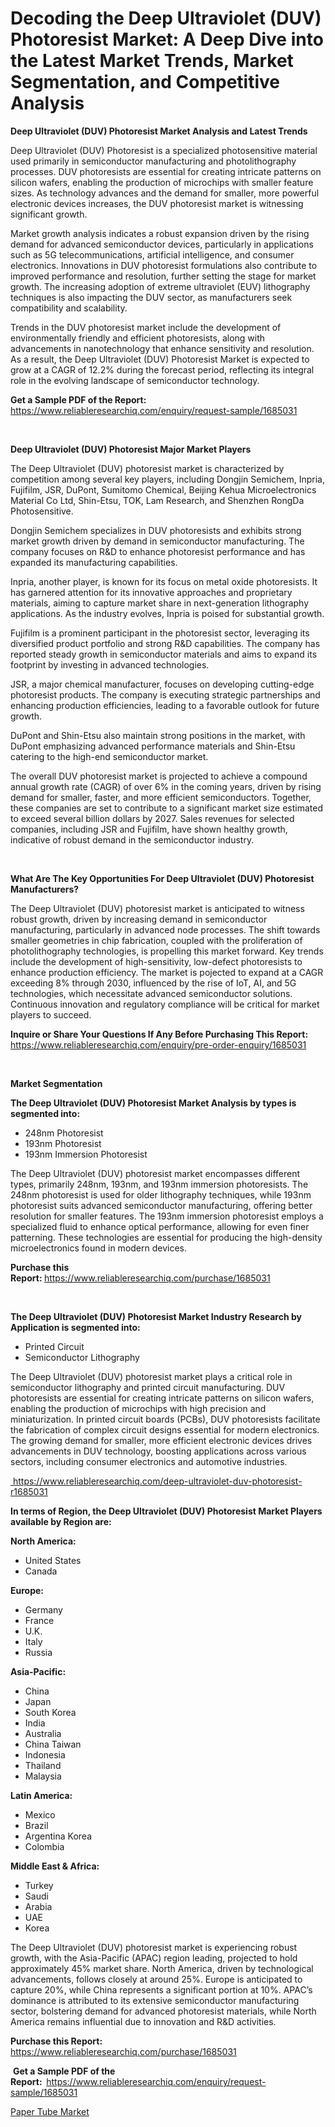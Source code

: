 <p><h1>Decoding the Deep Ultraviolet (DUV) Photoresist Market: A Deep Dive into the Latest Market Trends, Market Segmentation, and Competitive Analysis</h1></p><p><strong>Deep Ultraviolet (DUV) Photoresist Market Analysis and Latest Trends</strong></p>
<p><p>Deep Ultraviolet (DUV) Photoresist is a specialized photosensitive material used primarily in semiconductor manufacturing and photolithography processes. DUV photoresists are essential for creating intricate patterns on silicon wafers, enabling the production of microchips with smaller feature sizes. As technology advances and the demand for smaller, more powerful electronic devices increases, the DUV photoresist market is witnessing significant growth.</p><p>Market growth analysis indicates a robust expansion driven by the rising demand for advanced semiconductor devices, particularly in applications such as 5G telecommunications, artificial intelligence, and consumer electronics. Innovations in DUV photoresist formulations also contribute to improved performance and resolution, further setting the stage for market growth. The increasing adoption of extreme ultraviolet (EUV) lithography techniques is also impacting the DUV sector, as manufacturers seek compatibility and scalability.</p><p>Trends in the DUV photoresist market include the development of environmentally friendly and efficient photoresists, along with advancements in nanotechnology that enhance sensitivity and resolution. As a result, the Deep Ultraviolet (DUV) Photoresist Market is expected to grow at a CAGR of 12.2% during the forecast period, reflecting its integral role in the evolving landscape of semiconductor technology.</p></p>
<p><strong>Get a Sample PDF of the Report:&nbsp;</strong> <a href="https://www.reliableresearchiq.com/enquiry/request-sample/1685031?utm_campaign=2883&utm_medium=2&utm_source=Github&utm_content=ia&utm_term=26032025&utm_id=deep-ultraviolet-duv-photoresist">https://www.reliableresearchiq.com/enquiry/request-sample/1685031</a></p>
<p>&nbsp;</p>
<p><strong>Deep Ultraviolet (DUV) Photoresist Major Market Players</strong></p>
<p><p>The Deep Ultraviolet (DUV) photoresist market is characterized by competition among several key players, including Dongjin Semichem, Inpria, Fujifilm, JSR, DuPont, Sumitomo Chemical, Beijing Kehua Microelectronics Material Co Ltd, Shin-Etsu, TOK, Lam Research, and Shenzhen RongDa Photosensitive. </p><p>Dongjin Semichem specializes in DUV photoresists and exhibits strong market growth driven by demand in semiconductor manufacturing. The company focuses on R&D to enhance photoresist performance and has expanded its manufacturing capabilities.</p><p>Inpria, another player, is known for its focus on metal oxide photoresists. It has garnered attention for its innovative approaches and proprietary materials, aiming to capture market share in next-generation lithography applications. As the industry evolves, Inpria is poised for substantial growth.</p><p>Fujifilm is a prominent participant in the photoresist sector, leveraging its diversified product portfolio and strong R&D capabilities. The company has reported steady growth in semiconductor materials and aims to expand its footprint by investing in advanced technologies.</p><p>JSR, a major chemical manufacturer, focuses on developing cutting-edge photoresist products. The company is executing strategic partnerships and enhancing production efficiencies, leading to a favorable outlook for future growth.</p><p>DuPont and Shin-Etsu also maintain strong positions in the market, with DuPont emphasizing advanced performance materials and Shin-Etsu catering to the high-end semiconductor market.</p><p>The overall DUV photoresist market is projected to achieve a compound annual growth rate (CAGR) of over 6% in the coming years, driven by rising demand for smaller, faster, and more efficient semiconductors. Together, these companies are set to contribute to a significant market size estimated to exceed several billion dollars by 2027. Sales revenues for selected companies, including JSR and Fujifilm, have shown healthy growth, indicative of robust demand in the semiconductor industry.</p></p>
<p>&nbsp;</p>
<p><strong>What Are The Key Opportunities For Deep Ultraviolet (DUV) Photoresist Manufacturers?</strong></p>
<p><p>The Deep Ultraviolet (DUV) photoresist market is anticipated to witness robust growth, driven by increasing demand in semiconductor manufacturing, particularly in advanced node processes. The shift towards smaller geometries in chip fabrication, coupled with the proliferation of photolithography technologies, is propelling this market forward. Key trends include the development of high-sensitivity, low-defect photoresists to enhance production efficiency. The market is pojected to expand at a CAGR exceeding 8% through 2030, influenced by the rise of IoT, AI, and 5G technologies, which necessitate advanced semiconductor solutions. Continuous innovation and regulatory compliance will be critical for market players to succeed.</p></p>
<p><strong>Inquire or Share Your Questions If Any Before Purchasing This Report:</strong> <a href="https://www.reliableresearchiq.com/enquiry/pre-order-enquiry/1685031?utm_campaign=2883&utm_medium=2&utm_source=Github&utm_content=ia&utm_term=26032025&utm_id=deep-ultraviolet-duv-photoresist">https://www.reliableresearchiq.com/enquiry/pre-order-enquiry/1685031</a></p>
<p>&nbsp;</p>
<p><strong>Market Segmentation</strong></p>
<p><strong>The Deep Ultraviolet (DUV) Photoresist Market Analysis by types is segmented into:</strong></p>
<p><ul><li>248nm Photoresist</li><li>193nm Photoresist</li><li>193nm Immersion Photoresist</li></ul></p>
<p><p>The Deep Ultraviolet (DUV) photoresist market encompasses different types, primarily 248nm, 193nm, and 193nm immersion photoresists. The 248nm photoresist is used for older lithography techniques, while 193nm photoresist suits advanced semiconductor manufacturing, offering better resolution for smaller features. The 193nm immersion photoresist employs a specialized fluid to enhance optical performance, allowing for even finer patterning. These technologies are essential for producing the high-density microelectronics found in modern devices.</p></p>
<p><strong>Purchase this Report:&nbsp;</strong><a href="https://www.reliableresearchiq.com/purchase/1685031?utm_campaign=2883&utm_medium=2&utm_source=Github&utm_content=ia&utm_term=26032025&utm_id=deep-ultraviolet-duv-photoresist">https://www.reliableresearchiq.com/purchase/1685031</a></p>
<p>&nbsp;</p>
<p><strong>The Deep Ultraviolet (DUV) Photoresist Market Industry Research by Application is segmented into:</strong></p>
<p><ul><li>Printed Circuit</li><li>Semiconductor Lithography</li></ul></p>
<p><p>The Deep Ultraviolet (DUV) photoresist market plays a critical role in semiconductor lithography and printed circuit manufacturing. DUV photoresists are essential for creating intricate patterns on silicon wafers, enabling the production of microchips with high precision and miniaturization. In printed circuit boards (PCBs), DUV photoresists facilitate the fabrication of complex circuit designs essential for modern electronics. The growing demand for smaller, more efficient electronic devices drives advancements in DUV technology, boosting applications across various sectors, including consumer electronics and automotive industries.</p></p>
<p><a href="https://www.reliableresearchiq.com/deep-ultraviolet-duv-photoresist-r1685031?utm_campaign=2883&utm_medium=2&utm_source=Github&utm_content=ia&utm_term=26032025&utm_id=deep-ultraviolet-duv-photoresist">&nbsp;https://www.reliableresearchiq.com/deep-ultraviolet-duv-photoresist-r1685031</a></p>
<p><strong>In terms of Region, the Deep Ultraviolet (DUV) Photoresist Market Players available by Region are:</strong></p>
<p>
    <p> <strong> North America: </strong>
        <ul>
            <li>United States</li>
            <li>Canada</li>
        </ul>
        </p> 
    <p> <strong> Europe: </strong>
        <ul>
            <li>Germany</li>
            <li>France</li>
            <li>U.K.</li>
            <li>Italy</li>
            <li>Russia</li>
        </ul>
        </p> 
    <p> <strong> Asia-Pacific: </strong>
        <ul>
            <li>China</li>
            <li>Japan</li>
            <li>South Korea</li>
            <li>India</li>
            <li>Australia</li>
            <li>China Taiwan</li>
            <li>Indonesia</li>
            <li>Thailand</li>
            <li>Malaysia</li>
        </ul>
        </p> 
    <p> <strong> Latin America: </strong>
        <ul>
            <li>Mexico</li>
            <li>Brazil</li>
            <li>Argentina Korea</li>
            <li>Colombia</li>
        </ul>
        </p> 
    <p> <strong> Middle East & Africa: </strong>
        <ul>
            <li>Turkey</li>
            <li>Saudi</li>
            <li>Arabia</li>
            <li>UAE</li>
            <li>Korea</li>
        </ul>
    </p>
    </p>
<p><p>The Deep Ultraviolet (DUV) photoresist market is experiencing robust growth, with the Asia-Pacific (APAC) region leading, projected to hold approximately 45% market share. North America, driven by technological advancements, follows closely at around 25%. Europe is anticipated to capture 20%, while China represents a significant portion at 10%. APAC’s dominance is attributed to its extensive semiconductor manufacturing sector, bolstering demand for advanced photoresist materials, while North America remains influential due to innovation and R&D activities.</p></p>
<p><strong>Purchase this Report: </strong><a href="https://www.reliableresearchiq.com/purchase/1685031?utm_campaign=2883&utm_medium=2&utm_source=Github&utm_content=ia&utm_term=26032025&utm_id=deep-ultraviolet-duv-photoresist">https://www.reliableresearchiq.com/purchase/1685031</a></p>
<p>&nbsp;<strong>Get a Sample PDF of the Report:&nbsp;&nbsp;</strong><a href="https://www.reliableresearchiq.com/enquiry/request-sample/1685031?utm_campaign=2883&utm_medium=2&utm_source=Github&utm_content=ia&utm_term=26032025&utm_id=deep-ultraviolet-duv-photoresist">https://www.reliableresearchiq.com/enquiry/request-sample/1685031</a></p>
<p><strong></strong></p>
<p><p><a href="https://github.com/ezahdyre/Market-Research-Report-List-1/blob/main/paper-tube-market.md?utm_campaign=2883&utm_medium=2&utm_source=Github&utm_content=ia&utm_term=26032025&utm_id=deep-ultraviolet-duv-photoresist">Paper Tube Market</a></p></p>